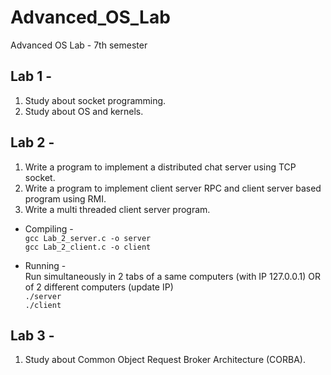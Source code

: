 # Advanced_OS_Lab
Advanced OS Lab - 7th semester

## Lab 1 - 

1. Study about socket programming.
2. Study about OS and kernels.


## Lab 2 -

1. Write a program to implement a distributed chat server using TCP socket.
2. Write a program to implement client server RPC and client server based program using RMI.
3. Write a multi threaded client server program.

* Compiling -<br>
``gcc Lab_2_server.c -o server``<br>
``gcc Lab_2_client.c -o client``

* Running -<br>
  Run simultaneously in 2 tabs of a same computers (with IP 127.0.0.1) OR of 2 different computers (update IP)<br>
``./server``<br>
``./client``

## Lab 3 -
1. Study about Common Object Request Broker Architecture (CORBA).
